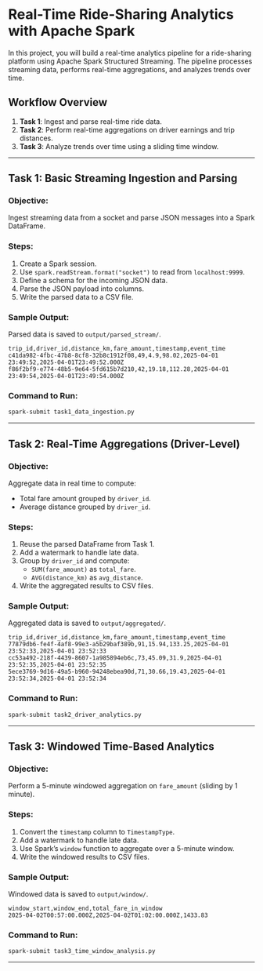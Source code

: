 # Real-Time Ride-Sharing Analytics with Apache Spark

In this project, you will build a real-time analytics pipeline for a ride-sharing platform using Apache Spark Structured Streaming. The pipeline processes streaming data, performs real-time aggregations, and analyzes trends over time.

## Workflow Overview

1. **Task 1**: Ingest and parse real-time ride data.
2. **Task 2**: Perform real-time aggregations on driver earnings and trip distances.
3. **Task 3**: Analyze trends over time using a sliding time window.

---

## Task 1: Basic Streaming Ingestion and Parsing

### Objective:
Ingest streaming data from a socket and parse JSON messages into a Spark DataFrame.

### Steps:
1. Create a Spark session.
2. Use `spark.readStream.format("socket")` to read from `localhost:9999`.
3. Define a schema for the incoming JSON data.
4. Parse the JSON payload into columns.
5. Write the parsed data to a CSV file.

### Sample Output:
Parsed data is saved to `output/parsed_stream/`.

```
trip_id,driver_id,distance_km,fare_amount,timestamp,event_time
c41da982-4fbc-47b8-8cf8-32b8c1912f08,49,4.9,98.02,2025-04-01 23:49:52,2025-04-01T23:49:52.000Z
f86f2bf9-e774-48b5-9e64-5fd615b7d210,42,19.18,112.28,2025-04-01 23:49:54,2025-04-01T23:49:54.000Z
```

### Command to Run:
```bash
spark-submit task1_data_ingestion.py
```

---

## Task 2: Real-Time Aggregations (Driver-Level)

### Objective:
Aggregate data in real time to compute:
- Total fare amount grouped by `driver_id`.
- Average distance grouped by `driver_id`.

### Steps:
1. Reuse the parsed DataFrame from Task 1.
2. Add a watermark to handle late data.
3. Group by `driver_id` and compute:
   - `SUM(fare_amount)` as `total_fare`.
   - `AVG(distance_km)` as `avg_distance`.
4. Write the aggregated results to CSV files.

### Sample Output:
Aggregated data is saved to `output/aggregated/`.

```
trip_id,driver_id,distance_km,fare_amount,timestamp,event_time
77879db6-fe4f-4af8-99e3-a5b29baf389b,91,15.94,133.25,2025-04-01 23:52:33,2025-04-01 23:52:33
cc53a492-218f-4439-8607-1a985894eb6c,73,45.09,31.9,2025-04-01 23:52:35,2025-04-01 23:52:35
5ece3769-9d16-49a5-b960-94248ebea90d,71,30.66,19.43,2025-04-01 23:52:34,2025-04-01 23:52:34
```

### Command to Run:
```bash
spark-submit task2_driver_analytics.py
```

---

## Task 3: Windowed Time-Based Analytics

### Objective:
Perform a 5-minute windowed aggregation on `fare_amount` (sliding by 1 minute).

### Steps:
1. Convert the `timestamp` column to `TimestampType`.
2. Add a watermark to handle late data.
3. Use Spark’s `window` function to aggregate over a 5-minute window.
4. Write the windowed results to CSV files.

### Sample Output:
Windowed data is saved to `output/window/`.

```
window_start,window_end,total_fare_in_window
2025-04-02T00:57:00.000Z,2025-04-02T01:02:00.000Z,1433.83
```

### Command to Run:
```bash
spark-submit task3_time_window_analysis.py
```

---


